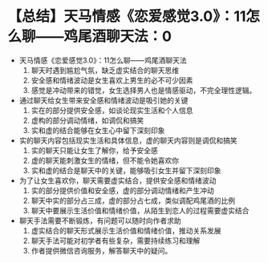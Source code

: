 # 【总结】天马情感《恋爱感觉3.0》：11怎么聊——鸡尾酒聊天法：0

-   天马情感《恋爱感觉3.0》：11怎么聊——鸡尾酒聊天法
    1.  聊天时遇到尴尬气氛，缺乏虚实结合的聊天思维
    2.  安全感和情绪波动是女生喜欢上男生的必不可少因素
    3.  感觉是冲动带来的错觉，女生选择男人也是情感驱动，不完全理性逻辑。
-   通过聊天给女生带来安全感和情绪波动是吸引她的关键
    1.  实在的部分提供安全感，如谈论现实生活和个人信息
    2.  虚构的部分调动情绪，如调侃和搞笑
    3.  实和虚的结合能够在女生心中留下深刻印象
-   实的聊天内容包括现实生活和具体信息，虚的聊天内容则是调侃和搞笑
    1.  实的聊天只能让女生了解你，给予安全感
    2.  虚的聊天能刺激女生的情绪，但不能令她喜欢你
    3.  实和虚的结合是聊天中的关键，能够吸引女生并留下深刻印象
-   为了让女生喜欢你，聊天需要虚实结合，提供安全感和情绪波动
    1.  实的部分提供价值和安全感，虚的部分调动情绪和产生冲动
    2.  聊天中实的部分占三成，虚的部分占七成，类似调配鸡尾酒的比例
    3.  聊天中要展示生活价值和情绪价值，从陌生到恋人的过程需要虚实结合
-   聊天手法需要不断锻炼，有问题可以随时向作者求助
    1.  虚实结合的聊天形式展示生活价值和情绪价值，推动关系发展
    2.  聊天手法可能对初学者有些复杂，需要持续练习和理解
    3.  作者提供微信咨询服务，解答聊天中的疑问。